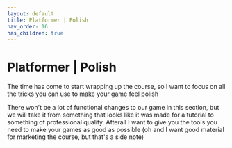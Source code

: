 ```yaml
---
layout: default
title: Platformer | Polish
nav_order: 16
has_children: true
---
```


# Platformer | Polish

The time has come to start wrapping up the course, so I want to focus on all the tricks you can use to make your game feel polish

There won't be a lot of functional changes to our game in this section, but we will take it from something that looks like it was made for a tutorial to something of professional quality. Afterall I want to give you the tools you need to make your games as good as possible (oh and I want good material for marketing the course, but that's a side note)
